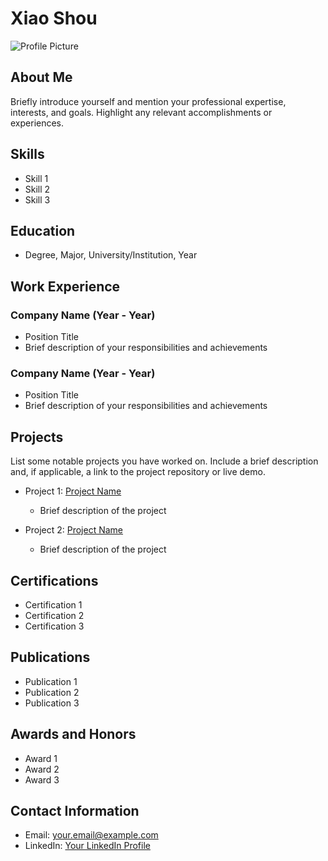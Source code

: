 # Xiao Shou

![Profile Picture](link_to_profile_picture)

## About Me

Briefly introduce yourself and mention your professional expertise, interests, and goals. Highlight any relevant accomplishments or experiences.

## Skills

- Skill 1
- Skill 2
- Skill 3

## Education

- Degree, Major, University/Institution, Year

## Work Experience

### Company Name (Year - Year)

- Position Title
- Brief description of your responsibilities and achievements

### Company Name (Year - Year)

- Position Title
- Brief description of your responsibilities and achievements

## Projects

List some notable projects you have worked on. Include a brief description and, if applicable, a link to the project repository or live demo.

- Project 1: [Project Name](link_to_repository_or_demo)
  - Brief description of the project

- Project 2: [Project Name](link_to_repository_or_demo)
  - Brief description of the project

## Certifications

- Certification 1
- Certification 2
- Certification 3

## Publications

- Publication 1
- Publication 2
- Publication 3

## Awards and Honors

- Award 1
- Award 2
- Award 3

## Contact Information

- Email: your.email@example.com
- LinkedIn: [Your LinkedIn Profile](https://www.linkedin.com/in/your-profile)
